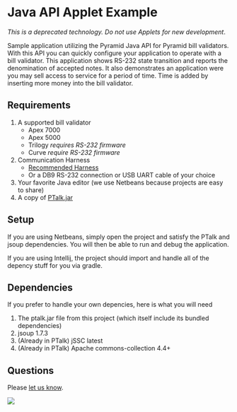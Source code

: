 Java API Applet Example
=========

*This is a deprecated technology. Do not use Applets for new development*.

Sample application utilizing the Pyramid Java API for Pyramid bill validators. With this API
you can quickly configure your application to operate with a bill validator. This application shows RS-232 state transition and reports the denomination of accepted notes. It also demonstrates an application were you may sell access to service for a period of time. Time is added by inserting more money into the bill validator. 
  

## Requirements

1. A supported bill validator
   - Apex 7000
   - Apex 5000
   - Trilogy *requires RS-232 firmware*
   - Curve *require RS-232 firmware*
2. Communication Harness
   - [Recommended Harness](http://shop.pyramidacceptors.com/usb-rs-232-communication-cable-harness-for-apex-05aa0023/)
   - Or a DB9 RS-232 connection or USB UART cable of your choice
3. Your favorite Java editor (we use Netbeans because projects are easy to share)
4. A copy of [PTalk.jar](https://github.com/PyramidTechnologies/jPyramid-RS-232/releases)

## Setup
If you are using Netbeans, simply open the project and satisfy the PTalk and jsoup dependencies. You will then be able to run and debug the application.

If you are using Intellij, the project should import and handle all of the depency stuff for you via gradle.

## Dependencies
If you prefer to handle your own depencies, here is what you will need

 1. The ptalk.jar file from this project (which itself include its bundled dependencies)
 2. jsoup 1.7.3
 3. (Already in PTalk) jSSC latest
 4. (Already in PTalk) Apache commons-collection 4.4+

## Questions
Please [let us know](https://github.com/PyramidTechnologies/Java-API-applet-sample/issues/new).



![](https://googledrive.com/host/0B79TkjL8Nm20QjU0UGhObnBTUE0/logo_2.jpg)
